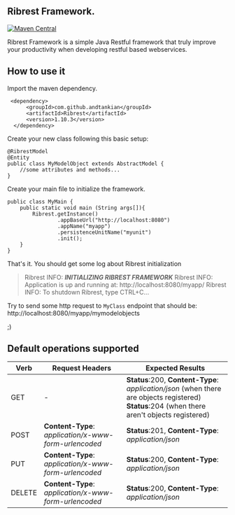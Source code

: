 ## Ribrest Framework.  
[![Maven Central](https://maven-badges.herokuapp.com/maven-central/com.github.andtankian/Ribrest/badge.svg)](https://maven-badges.herokuapp.com/maven-central/cz.jirutka.rsql/rsql-parser)

Ribrest Framework is a simple Java Restful framework that truly improve your productivity when developing restful based webservices.

## How to use it

Import the maven dependency.

     <dependency>
          <groupId>com.github.andtankian</groupId>
          <artifactId>Ribrest</artifactId>
          <version>1.10.3</version>
      </dependency>


Create your new class following this basic setup:
	
	@RibrestModel
	@Entity
	public class MyModelObject extends AbstractModel {
		//some attributes and methods...	
	}

Create your main file to initialize the framework.

    public class MyMain {
    	public static void main (String args[]){
	    	Ribrest.getInstance()
			    	.appBaseUrl("http://localhost:8080")
			    	.appName("myapp")
			    	.persistenceUnitName("myunit")
			    	.init();
    	}
    }

That's it.
You should get some log about Ribrest initialization

> Ribrest INFO: ***INITIALIZING RIBREST FRAMEWORK***
Ribrest INFO: Application is up and running at: http://localhost:8080/myapp/
Ribrest INFO: To shutdown Ribrest, type CTRL+C...

Try to send some http request to `MyClass` endpoint that should be: http://localhost:8080/myapp/mymodelobjects

;)

## Default operations supported

|Verb|Request Headers|Expected Results|
|--|--|--|
|GET|-|**Status**:200, **Content-Type**: *application/json* (when there are objects registered)<br/>**Status**:204 (when there aren't objects registered)|
|POST|**Content-Type**: *application/x-www-form-urlencoded*|**Status**:201, **Content-Type**: *application/json* |
|PUT|**Content-Type**: *application/x-www-form-urlencoded*|**Status**:200, **Content-Type**: *application/json* |
|DELETE|**Content-Type**: *application/x-www-form-urlencoded*|**Status**:200, **Content-Type**: *application/json* |


